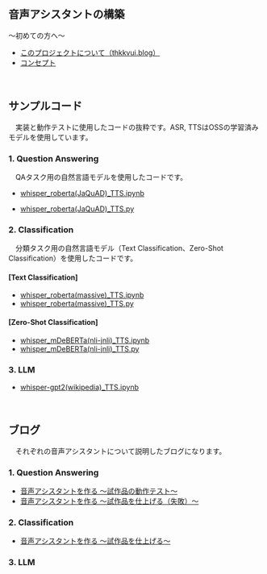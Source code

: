 ## **音声アシスタントの構築**

〜初めての方へ〜
- [このプロジェクトについて（thkkvui.blog）](https://thkkvui.blog/2023/04/19/post7/)
- [コンセプト](https://github.com/thkkvui/Deploy_my_VUI)

&emsp;

## **サンプルコード**

　実装と動作テストに使用したコードの抜粋です。ASR, TTSはOSSの学習済みモデルを使用しています。

### 1. **Question Answering** 
　QAタスク用の自然言語モデルを使用したコードです。

 - [whisper_roberta(JaQuAD)_TTS.ipynb](https://github.com/thkkvui/voice_assistant/blob/main/src/ASR_NLU_TTS/nb/whisper_roberta(JaQuAD)_TTS.ipynb)

 - [whisper_roberta(JaQuAD)_TTS.py](https://github.com/thkkvui/voice_assistant/blob/main/src/ASR_NLU_TTS/python/whisper_roberta(JaQuAD)_TTS.py)

### 2. **Classification**
　分類タスク用の自然言語モデル（Text Classification、Zero-Shot Classification）を使用したコードです。

#### [Text Classification]
 - [whisper_roberta(massive)_TTS.ipynb](https://github.com/thkkvui/voice_assistant/blob/main/src/ASR_NLU_TTS/nb/whisper_roberta(massive)_TTS.ipynb)
 - [whisper_roberta(massive)_TTS.py](https://github.com/thkkvui/voice_assistant/blob/main/src/ASR_NLU_TTS/python/whisper_roberta(massive)_TTS.py)

#### [Zero-Shot Classification]
 - [whisper_mDeBERTa(nli-jnli)_TTS.ipynb](https://github.com/thkkvui/voice_assistant/blob/main/src/ASR_NLU_TTS/nb/whisper_mdeberta(nli-jnli)_TTS.ipynb)
 - [whisper_mDeBERTa(nli-jnli)_TTS.py](https://github.com/thkkvui/voice_assistant/blob/main/src/ASR_NLU_TTS/python/whisper_mdeberta(nli-jnli)_TTS.py)

### 3. **LLM**
 - [whisper-gpt2(wikipedia)_TTS.ipynb]()

&emsp;

## **ブログ**

　それぞれの音声アシスタントについて説明したブログになります。

### 1. Question Answering 
 - [音声アシスタントを作る 〜試作品の動作テスト〜](https://thkkvui.blog/2023/07/30/post26/)
 - [音声アシスタントを作る 〜試作品を仕上げる（失敗）〜](https://thkkvui.blog/2023/09/14/post29/)

### 2. Classification
 - [音声アシスタントを作る 〜試作品を仕上げる〜](https://thkkvui.blog/2023/10/06/post37/)

### 3. LLM 
